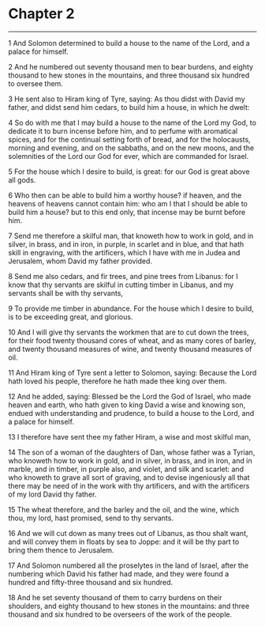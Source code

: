 # Chapter 2

***

1 And Solomon determined to build a house to the name of the Lord, and a palace for himself.

2 And he numbered out seventy thousand men to bear burdens, and eighty thousand to hew stones in the mountains, and three thousand six hundred to oversee them.

3 He sent also to Hiram king of Tyre, saying: As thou didst with David my father, and didst send him cedars, to build him a house, in which he dwelt:

4 So do with me that I may build a house to the name of the Lord my God, to dedicate it to burn incense before him, and to perfume with aromatical spices, and for the continual setting forth of bread, and for the holocausts, morning and evening, and on the sabbaths, and on the new moons, and the solemnities of the Lord our God for ever, which are commanded for Israel.

5 For the house which I desire to build, is great: for our God is great above all gods.

6 Who then can be able to build him a worthy house? if heaven, and the heavens of heavens cannot contain him: who am I that I should be able to build him a house? but to this end only, that incense may be burnt before him.

7 Send me therefore a skilful man, that knoweth how to work in gold, and in silver, in brass, and in iron, in purple, in scarlet and in blue, and that hath skill in engraving, with the artificers, which I have with me in Judea and Jerusalem, whom David my father provided.

8 Send me also cedars, and fir trees, and pine trees from Libanus: for I know that thy servants are skilful in cutting timber in Libanus, and my servants shall be with thy servants,

9 To provide me timber in abundance. For the house which I desire to build, is to be exceeding great, and glorious.

10 And I will give thy servants the workmen that are to cut down the trees, for their food twenty thousand cores of wheat, and as many cores of barley, and twenty thousand measures of wine, and twenty thousand measures of oil.

11 And Hiram king of Tyre sent a letter to Solomon, saying: Because the Lord hath loved his people, therefore he hath made thee king over them.

12 And he added, saying: Blessed be the Lord the God of Israel, who made heaven and earth, who hath given to king David a wise and knowing son, endued with understanding and prudence, to build a house to the Lord, and a palace for himself.

13 I therefore have sent thee my father Hiram, a wise and most skilful man,

14 The son of a woman of the daughters of Dan, whose father was a Tyrian, who knoweth how to work in gold, and in silver, in brass, and in iron, and in marble, and in timber, in purple also, and violet, and silk and scarlet: and who knoweth to grave all sort of graving, and to devise ingeniously all that there may be need of in the work with thy artificers, and with the artificers of my lord David thy father.

15 The wheat therefore, and the barley and the oil, and the wine, which thou, my lord, hast promised, send to thy servants.

16 And we will cut down as many trees out of Libanus, as thou shalt want, and will convey them in floats by sea to Joppe: and it will be thy part to bring them thence to Jerusalem.

17 And Solomon numbered all the proselytes in the land of Israel, after the numbering which David his father had made, and they were found a hundred and fifty-three thousand and six hundred.

18 And he set seventy thousand of them to carry burdens on their shoulders, and eighty thousand to hew stones in the mountains: and three thousand and six hundred to be overseers of the work of the people.

